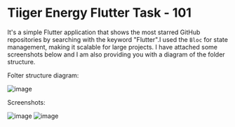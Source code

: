 # Tiiger Energy Flutter Task - 101


It's a simple Flutter application that shows the most starred GitHub repositories by searching with the keyword "Flutter".I used the `Bloc` for state management, making it scalable for large projects. I have attached some screenshots below and I am also providing you with a diagram of the folder structure.

Folter structure diagram: 

![image](https://github.com/sahariar-safin/tiger-task/assets/69269364/fa26b614-4461-4195-8dd1-947e86ff6b33)

Screenshots:

![image](https://github.com/sahariar-safin/tiger-task/assets/69269364/d13c76ea-e05b-4e88-baa3-bd08592652e9)
![image](https://github.com/sahariar-safin/tiger-task/assets/69269364/d0c05973-7966-4377-ba7a-8c44f8731bbe)

